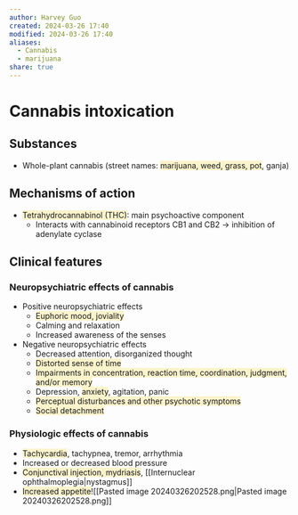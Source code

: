 ```yaml
---
author: Harvey Guo
created: 2024-03-26 17:40
modified: 2024-03-26 17:40
aliases:
  - Cannabis
  - marijuana
share: true
---
```

# Cannabis intoxication
## Substances
- Whole-plant cannabis (street names: <span style="background:rgba(240, 200, 0, 0.2)">marijuana, weed, grass, pot</span>, ganja)
## Mechanisms of action
- <span style="background:rgba(240, 200, 0, 0.2)">Tetrahydrocannabinol (THC)</span>: main psychoactive component
	- Interacts with cannabinoid receptors CB1 and CB2 → inhibition of adenylate cyclase
## Clinical features
### Neuropsychiatric effects of cannabis
- Positive neuropsychiatric effects
	- <span style="background:rgba(240, 200, 0, 0.2)">Euphoric mood, joviality</span>
	- Calming and relaxation
	- Increased awareness of the senses
- Negative neuropsychiatric effects
	- Decreased attention, disorganized thought
	- <span style="background:rgba(240, 200, 0, 0.2)">Distorted sense of time</span>
	- <span style="background:rgba(240, 200, 0, 0.2)">Impairments in concentration, reaction time, coordination, judgment, and/or memory</span>
	- Depression, <span style="background:rgba(240, 200, 0, 0.2)">anxiety</span>, agitation, panic
	- <span style="background:rgba(240, 200, 0, 0.2)">Perceptual disturbances and other psychotic symptoms</span>
	- <span style="background:rgba(240, 200, 0, 0.2)">Social detachment</span>
### Physiologic effects of cannabis
- <span style="background:rgba(240, 200, 0, 0.2)">Tachycardia</span>, tachypnea, tremor, arrhythmia
- Increased or decreased blood pressure
- <span style="background:rgba(240, 200, 0, 0.2)">Conjunctival injection, mydriasis</span>, [[Internuclear ophthalmoplegia|nystagmus]]
- <span style="background:rgba(240, 200, 0, 0.2)">Increased appetite</span>![[Pasted image 20240326202528.png|Pasted image 20240326202528.png]]